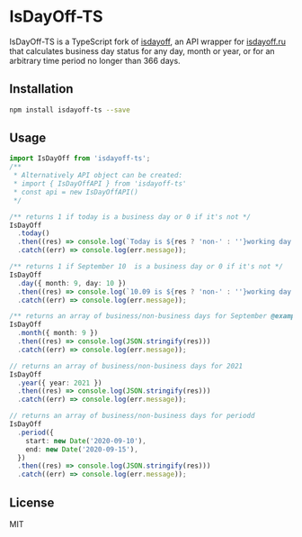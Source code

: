 # IsDayOff-TS

IsDayOff-TS is a TypeScript fork of [isdayoff](https://www.npmjs.com/package/isdayoff), an API wrapper for [isdayoff.ru](https://isdayoff.ru) that calculates business day status for any day, month or year, or for an arbitrary time period no longer than 366 days.

## Installation

```bash
npm install isdayoff-ts --save
```

## Usage

```ts
import IsDayOff from 'isdayoff-ts';
/**
 * Alternatively API object can be created:
 * import { IsDayOffAPI } from 'isdayoff-ts'
 * const api = new IsDayOffAPI()
 */

/** returns 1 if today is a business day or 0 if it's not */
IsDayOff
  .today()
  .then((res) => console.log(`Today is ${res ? 'non-' : ''}working day.`))
  .catch((err) => console.log(err.message));

/** returns 1 if September 10  is a business day or 0 if it's not */
IsDayOff
  .day({ month: 9, day: 10 })
  .then((res) => console.log(`10.09 is ${res ? 'non-' : ''}working day.`))
  .catch((err) => console.log(err.message));

/** returns an array of business/non-business days for September @example [0,1,1,0] */
IsDayOff
  .month({ month: 9 })
  .then((res) => console.log(JSON.stringify(res)))
  .catch((err) => console.log(err.message));

// returns an array of business/non-business days for 2021
IsDayOff
  .year({ year: 2021 })
  .then((res) => console.log(JSON.stringify(res)))
  .catch((err) => console.log(err.message));

// returns an array of business/non-business days for periodd
IsDayOff
  .period({
    start: new Date('2020-09-10'),
    end: new Date('2020-09-15'),
  })
  .then((res) => console.log(JSON.stringify(res)))
  .catch((err) => console.log(err.message));
```

## License

MIT
